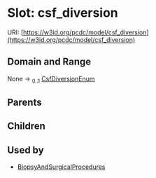 
# Slot: csf_diversion




URI: [https://w3id.org/pcdc/model/csf_diversion](https://w3id.org/pcdc/model/csf_diversion)


## Domain and Range

None &#8594;  <sub>0..1</sub> [CsfDiversionEnum](CsfDiversionEnum.md)

## Parents


## Children


## Used by

 * [BiopsyAndSurgicalProcedures](BiopsyAndSurgicalProcedures.md)
